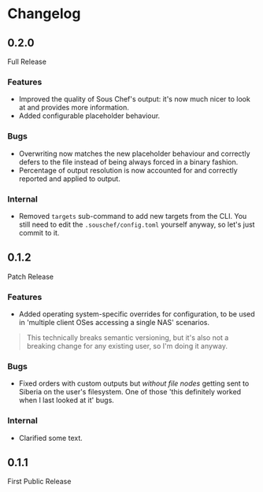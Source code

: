 # Changelog

## 0.2.0

Full Release

### Features

- Improved the quality of Sous Chef's output: it's now much nicer to look at and provides more information.
- Added configurable placeholder behaviour.

### Bugs

- Overwriting now matches the new placeholder behaviour and correctly defers to the file instead of being always forced in a binary fashion.
- Percentage of output resolution is now accounted for and correctly reported and applied to output.

### Internal

- Removed `targets` sub-command to add new targets from the CLI. You still need to edit the `.souschef/config.toml` yourself anyway, so let's just commit to it.

## 0.1.2

Patch Release

### Features

- Added operating system-specific overrides for configuration, to be used in 'multiple client OSes accessing a single NAS' scenarios.

> This technically breaks semantic versioning, but it's also not a breaking change for any existing user, so I'm doing it anyway.

### Bugs

- Fixed orders with custom outputs but *without file nodes*  getting sent to Siberia on the user's filesystem.  One of those 'this definitely worked when I last looked at it' bugs.

### Internal

- Clarified some text.

## 0.1.1

First Public Release
